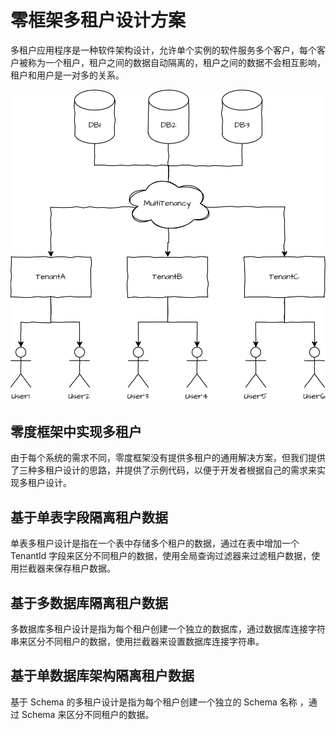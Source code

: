 # 零框架多租户设计方案

多租户应用程序是一种软件架构设计，允许单个实例的软件服务多个客户，每个客户被称为一个租户，租户之间的数据自动隔离的，租户之间的数据不会相互影响，租户和用户是一对多的关系。

![多租户系统](multi-tenancy.svg)

## 零度框架中实现多租户

由于每个系统的需求不同，零度框架没有提供多租户的通用解决方案，但我们提供了三种多租户设计的思路，并提供了示例代码，以便于开发者根据自己的需求来实现多租户设计。

## 基于单表字段隔离租户数据

单表多租户设计是指在一个表中存储多个租户的数据，通过在表中增加一个 TenantId 字段来区分不同租户的数据，使用全局查询过滤器来过滤租户数据，使用拦截器来保存租户数据。


## 基于多数据库隔离租户数据

多数据库多租户设计是指为每个租户创建一个独立的数据库，通过数据库连接字符串来区分不同租户的数据，使用拦截器来设置数据库连接字符串。

## 基于单数据库架构隔离租户数据

基于 Schema 的多租户设计是指为每个租户创建一个独立的 Schema 名称 ，通过 Schema 来区分不同租户的数据。
